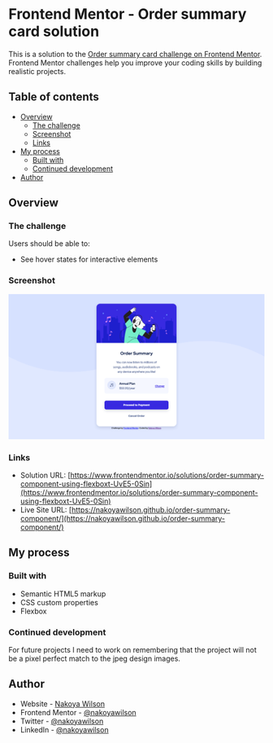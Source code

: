 # Frontend Mentor - Order summary card solution

This is a solution to the [Order summary card challenge on Frontend Mentor](https://www.frontendmentor.io/challenges/order-summary-component-QlPmajDUj). Frontend Mentor challenges help you improve your coding skills by building realistic projects. 

## Table of contents

- [Overview](#overview)
  - [The challenge](#the-challenge)
  - [Screenshot](#screenshot)
  - [Links](#links)
- [My process](#my-process)
  - [Built with](#built-with)
  - [Continued development](#continued-development)
- [Author](#author)

## Overview

### The challenge

Users should be able to:

- See hover states for interactive elements

### Screenshot

![](./images/screenshot.png)

### Links

- Solution URL: [https://www.frontendmentor.io/solutions/order-summary-component-using-flexboxt-UvE5-0Sin](https://www.frontendmentor.io/solutions/order-summary-component-using-flexboxt-UvE5-0Sin)
- Live Site URL: [https://nakoyawilson.github.io/order-summary-component/](https://nakoyawilson.github.io/order-summary-component/)

## My process

### Built with

- Semantic HTML5 markup
- CSS custom properties
- Flexbox

### Continued development

For future projects I need to work on remembering that the project will not be a pixel perfect match to the jpeg design images.

## Author

- Website - [Nakoya Wilson](https://nakoyawilson.netlify.app/)
- Frontend Mentor - [@nakoyawilson](https://www.frontendmentor.io/profile/nakoyawilson)
- Twitter - [@nakoyawilson](https://twitter.com/nakoyawilson)
- LinkedIn - [@nakoyawilson](https://www.linkedin.com/in/nakoyawilson/)
